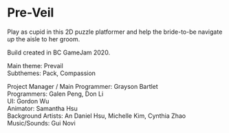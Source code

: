 # Pre-Veil
Play as cupid in this 2D puzzle platformer and help the bride-to-be navigate *up* the aisle to her groom.

Build created in BC GameJam 2020.

Main theme: Prevail<br>
Subthemes: Pack, Compassion

Project Manager / Main Programmer: Grayson Bartlet<br>
Programmers: Galen Peng, Don Li<br>
UI: Gordon Wu<br>
Animator: Samantha Hsu<br>
Background Artists: An Daniel Hsu, Michelle Kim, Cynthia Zhao<br>
Music/Sounds: Gui Novi
